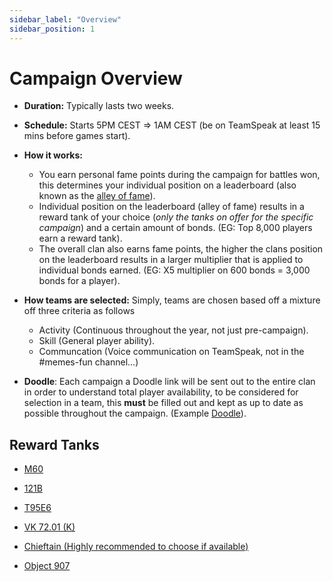 ```yaml
---
sidebar_label: "Overview"
sidebar_position: 1
---
```


# Campaign Overview

- **Duration:** Typically lasts two weeks.

- **Schedule:** Starts 5PM CEST => 1AM CEST (be on TeamSpeak at least 15 mins before games start).

- **How it works:**
  - You earn personal fame points during the campaign for battles won, this determines your individual position on a leaderboard (also known as the [alley of fame](https://worldoftanks.eu/en/clanwars/rating/alley/#wot&aof_front=thunderstorm_bg&aof_rating=accounts&aof_filter=all&aof_page=0&aof_size=25)).
  - Individual position on the leaderboard (alley of fame) results in a reward tank of your choice (*only the tanks on offer for the specific campaign*) and a certain amount of bonds. (EG: Top 8,000 players earn a reward tank).
  - The overall clan also earns fame points, the higher the clans position on the leaderboard results in a larger multiplier that is applied to individual bonds earned. (EG: X5 multiplier on 600 bonds = 3,000 bonds for a player).

- **How teams are selected:** Simply, teams are chosen based off a mixture off three criteria as follows
  - Activity (Continuous throughout the year, not just pre-campaign).
  - Skill (General player ability).
  - Communcation (Voice communication on TeamSpeak, not in the #memes-fun channel...)

- **Doodle**: Each campaign a Doodle link will be sent out to the entire clan in order to understand total player availability, to be considered for selection in a team, this **must** be filled out and kept as up to date as possible
throughout the campaign. (Example [Doodle](https://doodle.com/poll/fp3q4pbxgbkmahc9S)).

## Reward Tanks

- [M60](https://tanks.gg/tank/m60/stats?vm=visual)

- [121B](https://tanks.gg/tank/121b)

- [T95E6](https://tanks.gg/tank/t95e6)

- [VK 72.01 (K)](https://tanks.gg/tank/vk-7201-k)

- [Chieftain (Highly recommended to choose if available)](https://tanks.gg/tank/t95fv4201)

- [Object 907](https://tanks.gg/tank/obj-907)